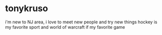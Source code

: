 # tonykruso

i'm new to NJ area, i love to meet new people and try new things
hockey is my favorite sport and world of warcraft if my favorite game
